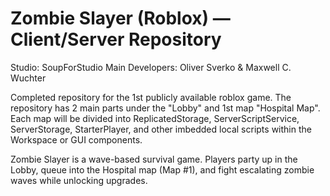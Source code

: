 # Zombie Slayer (Roblox) — Client/Server Repository

Studio: SoupForStudio
Main Developers: Oliver Sverko & Maxwell C. Wuchter

Completed repository for the 1st publicly available roblox game. The repository has 2 main parts under the "Lobby" and 
1st map "Hospital Map". Each map will be divided into ReplicatedStorage, ServerScriptService, ServerStorage, StarterPlayer, 
and other imbedded local scripts within the Workspace or GUI components.

Zombie Slayer is a wave-based survival game. Players party up in the Lobby, queue into the Hospital map (Map #1), and fight escalating zombie waves while unlocking upgrades.
